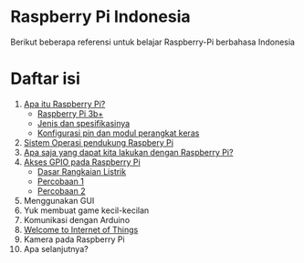 # Raspberry Pi Indonesia

Berikut beberapa referensi untuk belajar Raspberry-Pi berbahasa Indonesia

# Daftar isi

1. [Apa itu Raspberry Pi?](https://github.com/yogidm/Raspberry-Pi-Indonesia/blob/master/Raspberry%20Pi.md#1-apa-itu-raspberry-pi)
    + [Raspberry Pi 3b+](https://github.com/yogidm/Raspberry-Pi-Indonesia/blob/master/Raspberry%20Pi.md#raspberry-pi-3b)
    + [Jenis dan spesifikasinya](https://github.com/yogidm/Raspberry-Pi-Indonesia/blob/master/Raspberry%20Pi.md#jenis-dan-spesifikasinya)
    + [Konfigurasi pin dan modul perangkat keras](https://github.com/yogidm/Raspberry-Pi-Indonesia/blob/master/Raspberry%20Pi.md#konfigurasi-pin-dan-modul-perangkat-keras)
2. [Sistem Operasi pendukung Raspbery Pi](https://github.com/yogidm/Raspberry-Pi-Indonesia/blob/master/Raspberry%20Pi.md#2-sistem-operasi-pendukung-raspberry-pi)
3. [Apa saja yang dapat kita lakukan dengan Raspberry Pi?](https://github.com/yogidm/Raspberry-Pi-Indonesia/blob/master/Raspberry%20Pi.md#3-apa-saja-yang-dapat-kita-lakukan-dengan-raspberry-pi)
4. [Akses GPIO pada Raspberry Pi](https://github.com/yogidm/Raspberry-Pi-Indonesia/blob/master/Raspberry%20Pi.md#4-akses-gpio-pada-raspberry-pi)
    + [Dasar Rangkaian Listrik](https://github.com/yogidm/Raspberry-Pi-Indonesia/blob/master/Raspberry%20Pi.md#dasar-rangkaian-listrik)
    + [Percobaan 1](https://github.com/yogidm/Raspberry-Pi-Indonesia/blob/master/Raspberry%20Pi.md#percobaan-1-blink-led)
    + [Percobaan 2](https://github.com/yogidm/Raspberry-Pi-Indonesia/blob/master/Raspberry%20Pi.md#percobaan-2-input-dan-output)
4. Menggunakan GUI
5. Yuk membuat game kecil-kecilan
6. Komunikasi dengan Arduino
7. [Welcome to Internet of Things](https://github.com/yogidm/Raspberry-Pi-Indonesia/blob/master/Raspberry%20Pi.md#8-iot)
8. Kamera pada Raspberry Pi
9. Apa selanjutnya?


